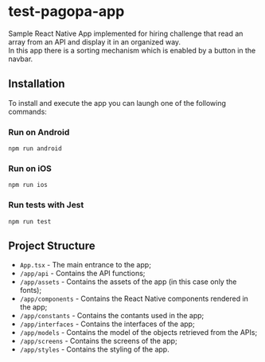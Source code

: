 # test-pagopa-app
Sample React Native App implemented for hiring challenge that read an array from an API and display it in an organized way.\
In this app there is a sorting mechanism which is enabled by a button in the navbar.

## Installation

To install and execute the app you can laungh one of the following commands:

### Run on Android

`npm run android`

### Run on iOS

`npm run ios`

### Run tests with Jest

`npm run test`

## Project Structure

- `App.tsx` - The main entrance to the app;
- `/app/api` - Contains the API functions;
- `/app/assets` - Contains the assets of the app (in this case only the fonts);
- `/app/components` - Contains the React Native components rendered in the app;
- `/app/constants` - Contains the contants used in the app;
- `/app/interfaces` - Contains the interfaces of the app;
- `/app/models` - Contains the model of the objects retrieved from the APIs;
- `/app/screens` - Contains the screens of the app;
- `/app/styles` - Contains the styling of the app.
